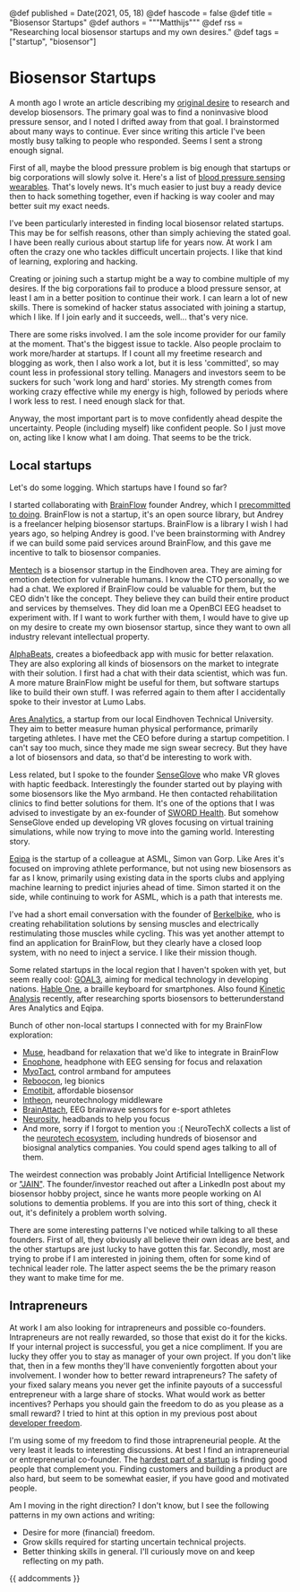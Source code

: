 @def published = Date(2021, 05, 18)
@def hascode = false
@def title = "Biosensor Startups"
@def authors = """Matthijs"""
@def rss = "Researching local biosensor startups and my own desires."
@def tags = ["startup", "biosensor"]

# Biosensor Startups

A month ago I wrote an article describing my [original desire](https://www.functionalnoise.com/pages/2021-04-04-biosensor-goal/) to research and develop biosensors. The primary goal was to find a noninvasive blood pressure sensor, and I noted I drifted away from that goal. I brainstormed about many ways to continue. Ever since writing this article I've been mostly busy talking to people who responded. Seems I sent a strong enough signal.


First of all, maybe the blood pressure problem is big enough that startups or big corporations will slowly solve it. Here's a list of [blood pressure sensing wearables](https://www.superwatches.com/fitness-trackers-for-blood-pressure/). That's lovely news. It's much easier to just buy a ready device then to hack something together, even if hacking is way cooler and may better suit my exact needs.


I've been particularly interested in finding local biosensor related startups. This may be for selfish reasons, other than simply achieving the stated goal. I have been really curious about startup life for years now. At work I am often the crazy one who tackles difficult uncertain projects. I like that kind of learning, exploring and hacking.


Creating or joining such a startup might be a way to combine multiple of my desires. If the big corporations fail to produce a blood pressure sensor, at least I am in a better position to continue their work. I can learn a lot of new skills. There is somekind of hacker status associated with joining a startup, which I like. If I join early and it succeeds, well... that's very nice.


There are some risks involved. I am the sole income provider for our family at the moment. That's the biggest issue to tackle. Also people proclaim to work more/harder at startups. If I count all my freetime research and blogging as work, then I also work a lot, but it is less 'committed', so may count less in professional story telling. Managers and investors seem to be suckers for such 'work long and hard' stories. My strength comes from working crazy effective while my energy is high, followed by periods where I work less to rest. I need enough slack for that.


Anyway, the most important part is to move confidently ahead despite the uncertainty. People (including myself) like confident people. So I just move on, acting like I know what I am doing. That seems to be the trick.

## Local startups
Let's do some logging. Which startups have I found so far?


I started collaborating with [BrainFlow](https://brainflow.org/) founder Andrey, which I [precommitted to doing](https://medium.com/symbionic-project/symbionic-postmortem-3c96dda3a0b6). BrainFlow is not a startup, it's an open source library, but Andrey is a freelancer helping biosensor startups. BrainFlow is a library I wish I had years ago, so helping Andrey is good. I've been brainstorming with Andrey if we can build some paid services around BrainFlow, and this gave me incentive to talk to biosensor companies.


[Mentech](https://mentechinnovation.eu/) is a biosensor startup in the Eindhoven area. They are aiming for emotion detection for vulnerable humans. I know the CTO personally, so we had a chat. We explored if BrainFlow could be valuable for them, but the CEO didn't like the concept. They believe they can build their entire product and services by themselves. They did loan me a OpenBCI EEG headset to experiment with. If I want to work further with them, I would have to give up on my desire to create my own biosensor startup, since they want to own all industry relevant intellectual property.


[AlphaBeats](https://www.listenalphabeats.com/), creates a biofeedback app with music for better relaxation. They are also exploring all kinds of biosensors on the market to integrate with their solution. I first had a chat with their data scientist, which was fun. A more mature BrainFlow might be useful for them, but software startups like to build their own stuff. I was referred again to them after I accidentally spoke to their investor at Lumo Labs.


[Ares Analytics](https://ares-analytics.com/), a startup from our local Eindhoven Technical University. They aim to better measure human physical performance, primarily targeting athletes. I have met the CEO before during a startup competition. I can't say too much, since they made me sign swear secrecy. But they have a lot of biosensors and data, so that'd be interesting to work with.


Less related, but I spoke to the founder [SenseGlove](https://www.senseglove.com/) who make VR gloves with haptic feedback. Interestingly the founder started out by playing with some biosensors like the Myo armband. He then contacted rehabilitation clinics to find better solutions for them. It's one of the options that I was advised to investigate by an ex-founder of [SWORD Health](https://swordhealth.com/). But somehow SenseGlove ended up developing VR gloves focusing on virtual training simulations, while now trying to move into the gaming world. Interesting story.


[Eqipa](https://www.eqipa.io/) is the startup of a colleague at ASML, Simon van Gorp. Like Ares it's focused on improving athlete performance, but not using new biosensors as far as I know, primarily using existing data in the sports clubs and applying machine learning to predict injuries ahead of time. Simon started it on the side, while continuing to work for ASML, which is a path that interests me.


I've had a short email conversation with the founder of [Berkelbike](https://berkelbike.nl/), who is creating rehabilitation solutions by sensing muscles and electrically restimulating those muscles while cycling. This was yet another attempt to find an application for BrainFlow, but they clearly have a closed loop system, with no need to inject a service. I like their mission though.


Some related startups in the local region that I haven't spoken with yet, but seem really cool: [GOAL3](https://goal3.org/), aiming for medical technology in developing nations. [Hable One](https://www.iamhable.com/), a braille keyboard for smartphones. Also found [Kinetic Analysis](https://www.kinetic-analysis.com/) recently, after researching sports biosensors to betterunderstand Ares Analytics and Eqipa.


Bunch of other non-local startups I connected with for my BrainFlow exploration:
* [Muse](https://choosemuse.com/), headband for relaxation that we'd like to integrate in BrainFlow
* [Enophone](https://enophone.com/), headphone with EEG sensing for focus and relaxation
* [MyoTact](https://www.myotact.com/), control armband for amputees
* [Reboocon](http://www.rbionics.com/), leg bionics
* [Emotibit](https://www.emotibit.com/), affordable biosensor
* [Intheon](https://intheon.io/), neurotechnology middleware
* [BrainAttach](https://brainattach.com/), EEG brainwave sensors for e-sport athletes
* [Neurosity](https://neurosity.co/), headbands to help you focus
* And more, sorry if I forgot to mention you :(
NeuroTechX collects a list of the [neurotech ecosystem](https://neurotechx.com/neurotech-ecosystem/), including hundreds of biosensor and biosignal analytics companies. You could spend ages talking to all of them.


The weirdest connection was probably Joint Artificial Intelligence Network or ["JAIN"](https://www.jainprojects.com/). The founder/investor reached out after a LinkedIn post about my biosensor hobby project, since he wants more people working on AI solutions to dementia problems. If you are into this sort of thing, check it out, it's definitely a problem worth solving.


There are some interesting patterns I've noticed while talking to all these founders. First of all, they obviously all believe their own ideas are best, and the other startups are just lucky to have gotten this far. Secondly, most are trying to probe if I am interested in joining them, often for some kind of technical leader role. The latter aspect seems the be the primary reason they want to make time for me.

## Intrapreneurs
At work I am also looking for intrapreneurs and possible co-founders. Intrapreneurs are not really rewarded, so those that exist do it for the kicks. If your internal project is successful, you get a nice compliment. If you are lucky they offer you to stay as manager of your own project. If you don't like that, then in a few months they'll have conveniently forgotten about your involvement. I wonder how to better reward intrapreneurs? The safety of your fixed salary means you never get the infinite payouts of a successful entrepreneur with a large share of stocks. What would work as better incentives? Perhaps you should gain the freedom to do as you please as a small reward? I tried to hint at this option in my previous post about [developer freedom](https://www.functionalnoise.com/pages/2021-05-04-developer-freedom/).


I'm using some of my freedom to find those intrapreneurial people. At the very least it leads to interesting discussions. At best I find an intrapreneurial or entrepreneurial co-founder. The [hardest part of a startup](http://www.paulgraham.com/start.html) is finding good people that complement you. Finding customers and building a product are also hard, but seem to be somewhat easier, if you have good and motivated people.


Am I moving in the right direction? I don't know, but I see the following patterns in my own actions and writing:
* Desire for more (financial) freedom.
* Grow skills required for starting uncertain technical projects.
* Better thinking skills in general.
I'll curiously move on and keep reflecting on my path.

{{ addcomments }}